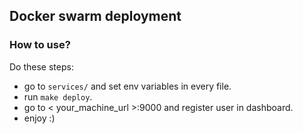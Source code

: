 ## Docker swarm deployment

### How to use?

Do these steps:

- go to `services/` and set env variables in every file.
- run `make deploy`.
- go to < your_machine_url >:9000 and register user in dashboard.
- enjoy :)
